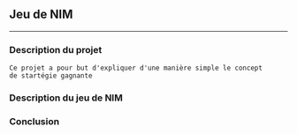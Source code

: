 ## Jeu de NIM
___________________________________

### Description du projet
 	Ce projet a pour but d'expliquer d'une manière simple le concept
	de startégie gagnante

### Description du jeu de NIM



### Conclusion
